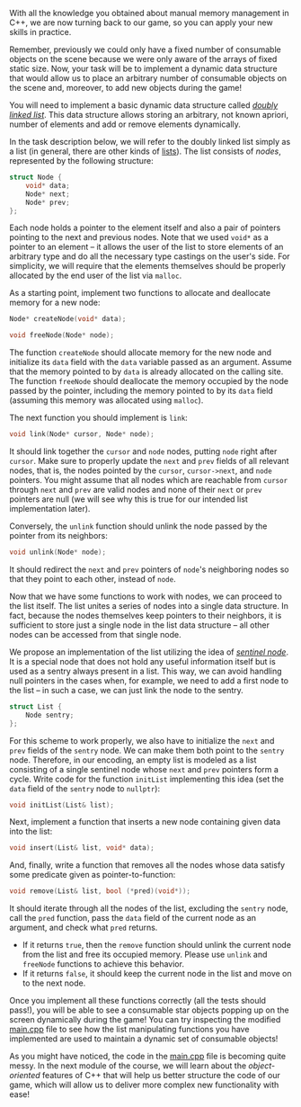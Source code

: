 With all the knowledge you obtained about manual memory management in C++, 
we are now turning back to our game, so you can apply your new skills in practice.

Remember, previously we could only have a fixed number of consumable objects on the scene
because we were only aware of the arrays of fixed static size.
Now, your task will be to implement a dynamic data structure that would 
allow us to place an arbitrary number of consumable objects on the scene
and, moreover, to add new objects during the game!

You will need to implement a basic dynamic data structure 
called [_doubly linked list_](https://en.wikipedia.org/wiki/Doubly_linked_list).
This data structure allows storing an arbitrary, not known apriori,
number of elements and add or remove elements dynamically.

In the task description below, we will refer to the doubly linked list 
simply as a list (in general, there are other kinds of [lists](https://en.wikipedia.org/wiki/Linked_list)).
The list consists of _nodes_, represented by the following structure:

```c++
struct Node {
    void* data;
    Node* next;
    Node* prev;
};
```

Each node holds a pointer to the element itself 
and also a pair of pointers pointing to the next and previous nodes. 
Note that we used `void*` as a pointer to an element – 
it allows the user of the list to store elements of an arbitrary type
and do all the necessary type castings on the user's side. 
For simplicity, we will require that the elements themselves should be 
properly allocated by the end user of the list via `malloc`.  

As a starting point, implement two functions to allocate and deallocate memory for a new node:

```c++
Node* createNode(void* data);

void freeNode(Node* node);
```

The function `createNode` should allocate memory for the new node and initialize 
its `data` field with the `data` variable passed as an argument.
Assume that the memory pointed to by `data` is already allocated on the calling site. 
The function `freeNode` should deallocate the memory occupied by the node passed by the pointer,
including the memory pointed to by its `data` field (assuming this memory was allocated using `malloc`).

The next function you should implement is `link`:

```c++
void link(Node* cursor, Node* node);
```

It should link together the `cursor` and `node` nodes, putting `node` right after `cursor`.
Make sure to properly update the `next` and `prev` fields of all relevant nodes, 
that is, the nodes pointed by the `cursor`, `cursor->next`, and `node` pointers. 
You might assume that all nodes which are reachable from `cursor` through `next` and `prev`
are valid nodes and none of their `next` or `prev` pointers are null
(we will see why this is true for our intended list implementation later).

Conversely, the `unlink` function should unlink the node passed by the pointer from its neighbors:

```c++
void unlink(Node* node);
```

It should redirect the `next` and `prev` pointers of `node`'s neighboring nodes
so that they point to each other, instead of `node`.

Now that we have some functions to work with nodes, we can proceed to the list itself.
The list unites a series of nodes into a single data structure.
In fact, because the nodes themselves keep pointers to their neighbors,
it is sufficient to store just a single node in the list data structure – 
all other nodes can be accessed from that single node.

We propose an implementation of the list utilizing the idea of 
[_sentinel node_](https://en.wikipedia.org/wiki/Sentinel_node).
It is a special node that does not hold any useful information itself 
but is used as a sentry always present in a list.
This way, we can avoid handling null pointers in the cases when,
for example, we need to add a first node to the list – in such a 
case, we can just link the node to the sentry.

```c++
struct List {
    Node sentry;
};
```

For this scheme to work properly, we also have to initialize the 
`next` and `prev` fields of the `sentry` node.
We can make them both point to the `sentry` node. 
Therefore, in our encoding, an empty list is modeled as 
a list consisting of a single sentinel node whose `next` and `prev` pointers form a cycle.
Write code for the function `initList` implementing this idea
(set the `data` field of the `sentry` node to `nullptr`):

```c++
void initList(List& list);
```

Next, implement a function that inserts a new node containing given data into the list:

```c++
void insert(List& list, void* data); 
```

And, finally, write a function that removes all the nodes 
whose data satisfy some predicate given as pointer-to-function:

```c++
void remove(List& list, bool (*pred)(void*));
```

It should iterate through all the nodes of the list, excluding the `sentry` node,
call the `pred` function, pass the `data` field of the current node as an argument,
and check what `pred` returns. 
- If it returns `true`, then the `remove` function should
  unlink the current node from the list and free its occupied memory.
  Please use `unlink` and `freeNode` functions to achieve this behavior. 
- If it returns `false`, it should keep the current node in the list and move on to the next node.

Once you implement all these functions correctly (all the tests should pass!),
you will be able to see a consumable star objects popping up on the screen dynamically during the game!
You can try inspecting the modified [main.cpp](course://MemoryManagement/LinkedList/LinkedList/src/main.cpp)
file to see how the list manipulating functions you have implemented are used 
to maintain a dynamic set of consumable objects!

<div class="hint">

As you might have noticed, the code in 
the [main.cpp](course://MemoryManagement/LinkedList/LinkedList/src/main.cpp) file is becoming quite messy. 
In the next module of the course, we will learn about the 
_object-oriented_ features of C++ that will help us better structure the code of our game, 
which will allow us to deliver more complex new functionality with ease!

</div>